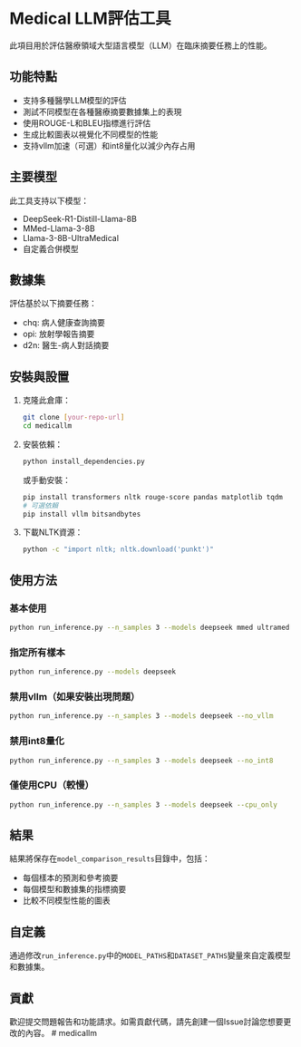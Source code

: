 # Medical LLM評估工具

此項目用於評估醫療領域大型語言模型（LLM）在臨床摘要任務上的性能。

## 功能特點

- 支持多種醫學LLM模型的評估
- 測試不同模型在各種醫療摘要數據集上的表現
- 使用ROUGE-L和BLEU指標進行評估
- 生成比較圖表以視覺化不同模型的性能
- 支持vllm加速（可選）和int8量化以減少內存占用

## 主要模型

此工具支持以下模型：
- DeepSeek-R1-Distill-Llama-8B
- MMed-Llama-3-8B
- Llama-3-8B-UltraMedical
- 自定義合併模型

## 數據集

評估基於以下摘要任務：
- chq: 病人健康查詢摘要
- opi: 放射學報告摘要
- d2n: 醫生-病人對話摘要

## 安裝與設置

1. 克隆此倉庫：
   ```bash
   git clone [your-repo-url]
   cd medicallm
   ```

2. 安裝依賴：
   ```bash
   python install_dependencies.py
   ```
   
   或手動安裝：
   ```bash
   pip install transformers nltk rouge-score pandas matplotlib tqdm
   # 可選依賴
   pip install vllm bitsandbytes
   ```

3. 下載NLTK資源：
   ```bash
   python -c "import nltk; nltk.download('punkt')"
   ```

## 使用方法

### 基本使用

```bash
python run_inference.py --n_samples 3 --models deepseek mmed ultramed
```

### 指定所有樣本

```bash
python run_inference.py --models deepseek
```

### 禁用vllm（如果安裝出現問題）

```bash
python run_inference.py --n_samples 3 --models deepseek --no_vllm
```

### 禁用int8量化

```bash
python run_inference.py --n_samples 3 --models deepseek --no_int8
```

### 僅使用CPU（較慢）

```bash
python run_inference.py --n_samples 3 --models deepseek --cpu_only
```

## 結果

結果將保存在`model_comparison_results`目錄中，包括：
- 每個樣本的預測和參考摘要
- 每個模型和數據集的指標摘要
- 比較不同模型性能的圖表

## 自定義

通過修改`run_inference.py`中的`MODEL_PATHS`和`DATASET_PATHS`變量來自定義模型和數據集。

## 貢獻

歡迎提交問題報告和功能請求。如需貢獻代碼，請先創建一個Issue討論您想要更改的內容。 # medicallm
